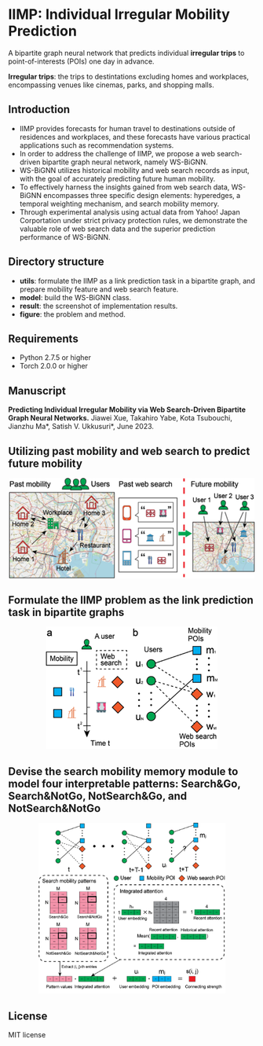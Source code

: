 # IIMP: Individual Irregular Mobility Prediction
A bipartite graph neural network that predicts individual **irregular trips** to point-of-interests (POIs) one day in advance.

**Irregular trips**: the trips to destintations excluding homes and workplaces, encompassing venues like cinemas, parks, and shopping malls.

## Introduction

* IIMP provides forecasts for human travel to destinations outside of residences and workplaces, and these forecasts have various practical applications such as recommendation systems.
* In order to address the challenge of IIMP, we propose a web search-driven bipartite graph neural network, namely WS-BiGNN.
* WS-BiGNN utilizes historical mobility and web search records as input, with the goal of accurately predicting future human mobility.
* To effectively harness the insights gained from web search data, WS-BiGNN encompasses three specific design elements: hyperedges, a temporal weighting mechanism, and search mobility memory.
* Through experimental analysis using actual data from Yahoo! Japan Corportation under strict privacy protection rules, we demonstrate the valuable role of web search data and the superior prediction performance of WS-BiGNN.


## Directory structure
* **utils**: formulate the IIMP as a link prediction task in a bipartite graph, and prepare mobility feature and web search feature.  
* **model**: build the WS-BiGNN class.
* **result**: the screenshot of implementation results.
* **figure**: the problem and method.

## Requirements
* Python 2.7.5 or higher
* Torch 2.0.0 or higher 

## Manuscript
**Predicting Individual Irregular Mobility via Web Search-Driven Bipartite Graph Neural Networks.**
Jiawei Xue, Takahiro Yabe, Kota Tsubouchi, Jianzhu Ma\*, Satish V. Ukkusuri\*, June 2023.

## Utilizing past mobility and web search to predict future mobility

<p align="center">
  <img src="https://github.com/JiaweiXue/IIMP/blob/main/figure/fig_1_example.png" width="500">
</p>

## Formulate the IIMP problem as the link prediction task in bipartite graphs

<p align="center">
  <img src="https://github.com/JiaweiXue/IIMP/blob/main/figure/fig_2_network.png" width="350">
</p>

## Devise the search mobility memory module to model four interpretable patterns: Search&Go, Search&NotGo, NotSearch&Go, and NotSearch&NotGo

<p align="center">
  <img src="https://github.com/JiaweiXue/IIMP/blob/main/figure/fig_5_search_mobility.png" width="380">
</p>

## License
MIT license
